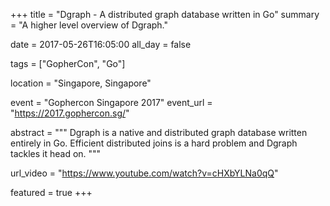 +++
title = "Dgraph - A distributed graph database written in Go"
summary = "A higher level overview of Dgraph."

date = 2017-05-26T16:05:00
all_day = false

tags = ["GopherCon", "Go"]

location = "Singapore, Singapore"

event = "Gophercon Singapore 2017"
event_url = "https://2017.gophercon.sg/"

abstract = """
Dgraph is a native and distributed graph database written entirely
in Go. Efficient distributed joins is a hard problem and Dgraph tackles it head
on.
"""

url_video = "https://www.youtube.com/watch?v=cHXbYLNa0qQ"

featured = true
+++
